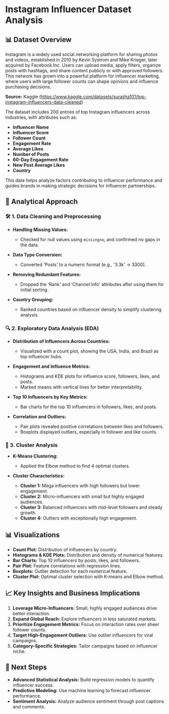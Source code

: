 # Instagram Influencer Dataset Analysis

## 📊 Dataset Overview

Instagram is a widely used social networking platform for sharing photos and videos, established in 2010 by Kevin Systrom and Mike Krieger, later acquired by Facebook Inc. Users can upload media, apply filters, organize posts with hashtags, and share content publicly or with approved followers. This network has grown into a powerful platform for influencer marketing, where users with large follower counts can shape opinions and influence purchasing decisions.

**Source:** Kaggle (https://www.kaggle.com/datasets/surajjha101/top-instagram-influencers-data-cleaned)

The dataset includes 200 entries of top Instagram influencers across industries, with attributes such as:

- **Influencer Name**
- **Influencer Score**
- **Follower Count**
- **Engagement Rate**
- **Average Likes**
- **Number of Posts**
- **60-Day Engagement Rate**
- **New Post Average Likes**
- **Country**

This data helps analyze factors contributing to influencer performance and guides brands in making strategic decisions for influencer partnerships.

## 🧠 Analytical Approach

### 🛠️ 1. Data Cleaning and Preprocessing

- **Handling Missing Values:**
  - Checked for null values using `missingno`, and confirmed no gaps in the data.

- **Data Type Conversion:**
  - Converted 'Posts' to a numeric format (e.g., '3.3k' → 3300).

- **Removing Redundant Features:**
  - Dropped the 'Rank' and 'Channel Info' attributes after using them for initial sorting.

- **Country Grouping:**
  - Ranked countries based on influencer density to simplify clustering analysis.

### 🔍 2. Exploratory Data Analysis (EDA)

- **Distribution of Influencers Across Countries:**
  - Visualized with a count plot, showing the USA, India, and Brazil as top influencer hubs.

- **Engagement and Influence Metrics:**
  - Histograms and KDE plots for influence score, followers, likes, and posts.
  - Marked means with vertical lines for better interpretability.

- **Top 10 Influencers by Key Metrics:**
  - Bar charts for the top 10 influencers in followers, likes, and posts.

- **Correlation and Outliers:**
  - Pair plots revealed positive correlations between likes and followers.
  - Boxplots displayed outliers, especially in follower and like counts.

### 🔑 3. Cluster Analysis

- **K-Means Clustering:**
  - Applied the Elbow method to find 4 optimal clusters.

- **Cluster Characteristics:**
  - **Cluster 1:** Mega influencers with high followers but lower engagement.
  - **Cluster 2:** Micro-influencers with small but highly engaged audiences.
  - **Cluster 3:** Balanced influencers with mid-level followers and steady growth.
  - **Cluster 4:** Outliers with exceptionally high engagement.

## 📊 Visualizations

- **Count Plot:** Distribution of influencers by country.
- **Histograms & KDE Plots:** Distribution and density of numerical features.
- **Bar Charts:** Top 10 influencers by posts, likes, and followers.
- **Pair Plot:** Feature correlations with regression lines.
- **Boxplots:** Outlier detection for each numerical feature.
- **Cluster Plot:** Optimal cluster selection with K-means and Elbow method.


## 📈 Key Insights and Business Implications

1. **Leverage Micro-Influencers:** Small, highly engaged audiences drive better interaction.
2. **Expand Global Reach:** Explore influencers in less saturated markets.
3. **Prioritize Engagement Metrics:** Focus on interaction rates over sheer follower counts.
4. **Target High-Engagement Outliers:** Use outlier influencers for viral campaigns.
5. **Category-Specific Strategies:** Tailor campaigns based on influencer niche.

## 🚀 Next Steps

- **Advanced Statistical Analysis:** Build regression models to quantify influencer success.
- **Predictive Modeling:** Use machine learning to forecast influencer performance.
- **Sentiment Analysis:** Analyze audience sentiment through post captions and comments.
